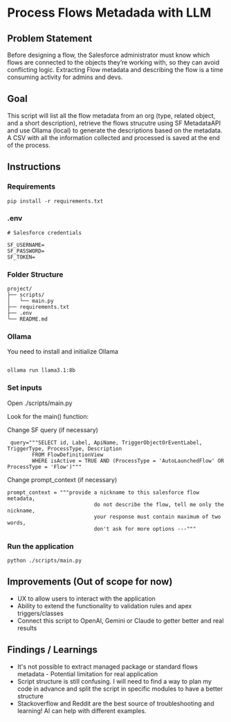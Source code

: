 # Process Flows Metadada with LLM 

## Problem Statement
Before designing a flow, the Salesforce administrator must know which flows are connected to the objects they’re working with, so they can avoid conflicting logic. Extracting Flow metadata and describing the flow is a time consuming activity for admins and devs.

## Goal
This script will list all the flow metadata from an org (type, related object, and a short description), retrieve the flows strucutre using SF MetadataAPI and use Ollama (local) to generate the descriptions based on the metadata. A CSV with all the information collected and processed is saved at the end of the process.

## Instructions
### Requirements
```
pip install -r requirements.txt
```

### .env
```
# Salesforce credentials 

SF_USERNAME=
SF_PASSWORD=
SF_TOKEN=
```

### Folder Structure
```
project/
├── scripts/
│   └── main.py
├── requirements.txt
├── .env
└── README.md
```

### Ollama
You need to install and initialize Ollama 
```

ollama run llama3.1:8b

```

### Set inputs
Open ./scripts/main.py 

Look for the main() function:

Change SF query (if necessary)
```
 query="""SELECT id, Label, ApiName, TriggerObjectOrEventLabel, TriggerType, ProcessType, Description 
        FROM FlowDefinitionView
        WHERE isActive = TRUE AND (ProcessType = 'AutoLaunchedFlow' OR ProcessType = 'Flow')"""
```

Change prompt_context (if necessary)
```
prompt_context = """provide a nickname to this salesforce flow metadata, 
                            do not describe the flow, tell me only the nickname,
                            your response must contain maximum of two words, 
                            don't ask for more options ---"""
```


### Run the application
```
python ./scripts/main.py
```

## Improvements (Out of scope for now)
- UX to allow users to interact with the application
- Ability to extend the functionality to validation rules and apex triggers/classes
- Connect this script to OpenAI, Gemini or Claude to getter better and real results

## Findings / Learnings
- It's not possible to extract managed package or standard flows metadata - Potential limitation for real application
- Script structure is still confusing. I will need to find a way to plan my code in advance and split the script in specific modules to have a better structure
- Stackoverflow and Reddit are the best source of troubleshooting and learning! AI can help with different examples.


